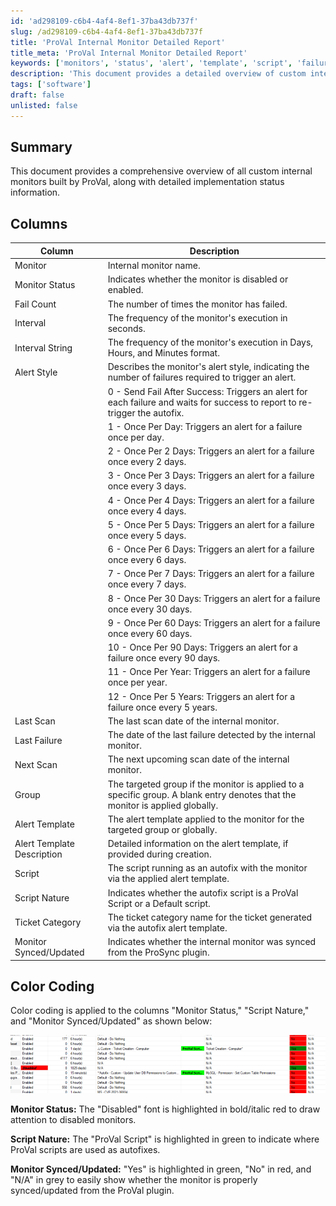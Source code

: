 ```yaml
---
id: 'ad298109-c6b4-4af4-8ef1-37ba43db737f'
slug: /ad298109-c6b4-4af4-8ef1-37ba43db737f
title: 'ProVal Internal Monitor Detailed Report'
title_meta: 'ProVal Internal Monitor Detailed Report'
keywords: ['monitors', 'status', 'alert', 'template', 'script', 'failure', 'scan', 'group']
description: 'This document provides a detailed overview of custom internal monitors built by ProVal, including their implementation status, alert styles, and execution intervals. It also outlines the color coding used to highlight monitor statuses and script types for easier identification.'
tags: ['software']
draft: false
unlisted: false
---
```


## Summary

This document provides a comprehensive overview of all custom internal monitors built by ProVal, along with detailed implementation status information.

## Columns

| Column                   | Description                                                                                                                             |
|-------------------------|-----------------------------------------------------------------------------------------------------------------------------------------|
| Monitor                 | Internal monitor name.                                                                                                                 |
| Monitor Status          | Indicates whether the monitor is disabled or enabled.                                                                                  |
| Fail Count              | The number of times the monitor has failed.                                                                                             |
| Interval                | The frequency of the monitor's execution in seconds.                                                                                    |
| Interval String         | The frequency of the monitor's execution in Days, Hours, and Minutes format.                                                           |
| Alert Style             | Describes the monitor's alert style, indicating the number of failures required to trigger an alert.                                   |
|                         | 0 - Send Fail After Success: Triggers an alert for each failure and waits for success to report to re-trigger the autofix.            |
|                         | 1 - Once Per Day: Triggers an alert for a failure once per day.                                                                       |
|                         | 2 - Once Per 2 Days: Triggers an alert for a failure once every 2 days.                                                                |
|                         | 3 - Once Per 3 Days: Triggers an alert for a failure once every 3 days.                                                                |
|                         | 4 - Once Per 4 Days: Triggers an alert for a failure once every 4 days.                                                                |
|                         | 5 - Once Per 5 Days: Triggers an alert for a failure once every 5 days.                                                                |
|                         | 6 - Once Per 6 Days: Triggers an alert for a failure once every 6 days.                                                                |
|                         | 7 - Once Per 7 Days: Triggers an alert for a failure once every 7 days.                                                                |
|                         | 8 - Once Per 30 Days: Triggers an alert for a failure once every 30 days.                                                              |
|                         | 9 - Once Per 60 Days: Triggers an alert for a failure once every 60 days.                                                              |
|                         | 10 - Once Per 90 Days: Triggers an alert for a failure once every 90 days.                                                             |
|                         | 11 - Once Per Year: Triggers an alert for a failure once per year.                                                                     |
|                         | 12 - Once Per 5 Years: Triggers an alert for a failure once every 5 years.                                                             |
| Last Scan               | The last scan date of the internal monitor.                                                                                             |
| Last Failure            | The date of the last failure detected by the internal monitor.                                                                          |
| Next Scan               | The next upcoming scan date of the internal monitor.                                                                                    |
| Group                   | The targeted group if the monitor is applied to a specific group. A blank entry denotes that the monitor is applied globally.            |
| Alert Template          | The alert template applied to the monitor for the targeted group or globally.                                                           |
| Alert Template Description | Detailed information on the alert template, if provided during creation.                                                              |
| Script                  | The script running as an autofix with the monitor via the applied alert template.                                                      |
| Script Nature           | Indicates whether the autofix script is a ProVal Script or a Default script.                                                           |
| Ticket Category         | The ticket category name for the ticket generated via the autofix alert template.                                                      |
| Monitor Synced/Updated  | Indicates whether the internal monitor was synced from the ProSync plugin.                                                              |

## Color Coding

Color coding is applied to the columns "Monitor Status," "Script Nature," and "Monitor Synced/Updated" as shown below:

![Color Coding](../../../static/img/docs/ad298109-c6b4-4af4-8ef1-37ba43db737f/image_1.png)

**Monitor Status:** The "Disabled" font is highlighted in bold/italic red to draw attention to disabled monitors.

**Script Nature:** The "ProVal Script" is highlighted in green to indicate where ProVal scripts are used as autofixes.

**Monitor Synced/Updated:** "Yes" is highlighted in green, "No" in red, and "N/A" in grey to easily show whether the monitor is properly synced/updated from the ProVal plugin.

